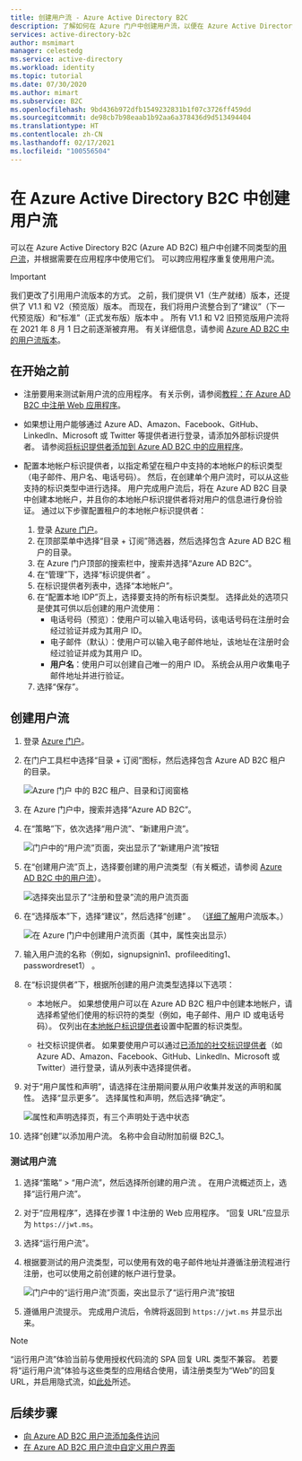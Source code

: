 ```yaml
---
title: 创建用户流 - Azure Active Directory B2C
description: 了解如何在 Azure 门户中创建用户流，以便在 Azure Active Directory B2C 中启用应用程序的注册、登录和用户配置文件编辑。
services: active-directory-b2c
author: msmimart
manager: celestedg
ms.service: active-directory
ms.workload: identity
ms.topic: tutorial
ms.date: 07/30/2020
ms.author: mimart
ms.subservice: B2C
ms.openlocfilehash: 9bd436b972dfb1549232831b1f07c3726ff459dd
ms.sourcegitcommit: de98cb7b98eaab1b92aa6a378436d9d513494404
ms.translationtype: HT
ms.contentlocale: zh-CN
ms.lasthandoff: 02/17/2021
ms.locfileid: "100556504"
---
```

# <a name="create-a-user-flow-in-azure-active-directory-b2c"></a>在 Azure Active Directory B2C 中创建用户流

可以在 Azure Active Directory B2C (Azure AD B2C) 租户中创建不同类型的[用户流](user-flow-overview.md)，并根据需要在应用程序中使用它们。 可以跨应用程序重复使用用户流。

> [!IMPORTANT]
> 我们更改了引用用户流版本的方式。 之前，我们提供 V1（生产就绪）版本，还提供了 V1.1 和 V2（预览版）版本。 而现在，我们将用户流整合到了“建议”（下一代预览版）和“标准”（正式发布版）版本中 。 所有 V1.1 和 V2 旧预览版用户流将在 2021 年 8 月 1 日之前逐渐被弃用。 有关详细信息，请参阅 [Azure AD B2C 中的用户流版本](user-flow-versions.md)。

## <a name="before-you-begin"></a>在开始之前

- 注册要用来测试新用户流的应用程序。 有关示例，请参阅[教程：在 Azure AD B2C 中注册 Web 应用程序](tutorial-register-applications.md)。
- 如果想让用户能够通过 Azure AD、Amazon、Facebook、GitHub、LinkedIn、Microsoft 或 Twitter 等提供者进行登录，请添加外部标识提供者。 请参阅[将标识提供者添加到 Azure AD B2C 中的应用程序](add-identity-provider.md)。
- 配置本地帐户标识提供者，以指定希望在租户中支持的本地帐户的标识类型（电子邮件、用户名、电话号码）。 然后，在创建单个用户流时，可以从这些支持的标识类型中进行选择。 用户完成用户流后，将在 Azure AD B2C 目录中创建本地帐户，并且你的本地帐户标识提供者将对用户的信息进行身份验证。 通过以下步骤配置租户的本地帐户标识提供者：

   1. 登录 [Azure 门户](https://portal.azure.com/)。 
   2. 在顶部菜单中选择“目录 + 订阅”筛选器，然后选择包含 Azure AD B2C 租户的目录。
   3. 在 Azure 门户顶部的搜索栏中，搜索并选择“Azure AD B2C”。
   4. 在“管理”下，选择“标识提供者” 。
   5. 在标识提供者列表中，选择“本地帐户”。
   6. 在“配置本地 IDP”页上，选择要支持的所有标识类型。 选择此处的选项只是使其可供以后创建的用户流使用：
      - 电话号码（预览）：使用户可以输入电话号码，该电话号码在注册时会经过验证并成为其用户 ID。
      - 电子邮件（默认）：使用户可以输入电子邮件地址，该地址在注册时会经过验证并成为其用户 ID。
      - **用户名**：使用户可以创建自己唯一的用户 ID。 系统会从用户收集电子邮件地址并进行验证。
    7. 选择“保存”。

## <a name="create-a-user-flow"></a>创建用户流

1. 登录 [Azure 门户](https://portal.azure.com)。
2. 在门户工具栏中选择“目录 + 订阅”图标，然后选择包含 Azure AD B2C 租户的目录。

    ![Azure 门户 中的 B2C 租户、目录和订阅窗格](./media/create-user-flow/directory-subscription-pane.png)

3. 在 Azure 门户中，搜索并选择“Azure AD B2C”。
4. 在“策略”下，依次选择“用户流”、“新建用户流”。

    ![门户中的“用户流”页面，突出显示了“新建用户流”按钮](./media/create-user-flow/signup-signin-user-flow.png)

5. 在“创建用户流”页上，选择要创建的用户流类型（有关概述，请参阅 [Azure AD B2C 中的用户流](user-flow-overview.md)）。

    ![选择突出显示了“注册和登录”流的用户流页面](./media/create-user-flow/select-user-flow-type.png)

6. 在“选择版本”下，选择“建议”，然后选择“创建”  。 （[详细了解](user-flow-versions.md)用户流版本。）

    ![在 Azure 门户中创建用户流页面（其中，属性突出显示）](./media/create-user-flow/select-version.png)

7. 输入用户流的名称（例如，signupsignin1、profileediting1、passwordreset1）  。
8. 在“标识提供者”下，根据所创建的用户流类型选择以下选项：

   - 本地帐户。 如果想使用户可以在 Azure AD B2C 租户中创建本地帐户，请选择希望他们使用的标识符的类型（例如，电子邮件、用户 ID 或电话号码）。 仅列出在[本地帐户标识提供者](#before-you-begin)设置中配置的标识类型。

   - 社交标识提供者。 如果要使用户可以通过[已添加的社交标识提供者](add-identity-provider.md)（如 Azure AD、Amazon、Facebook、GitHub、LinkedIn、Microsoft 或 Twitter）进行登录，请从列表中选择提供者。

9. 对于“用户属性和声明”，请选择在注册期间要从用户收集并发送的声明和属性。 选择“显示更多”。 选择属性和声明，然后选择“确定”。

    ![属性和声明选择页，有三个声明处于选中状态](./media/create-user-flow/signup-signin-attributes.png)

10. 选择“创建”以添加用户流。 名称中会自动附加前缀 B2C_1。

### <a name="test-the-user-flow"></a>测试用户流

1. 选择“策略” > “用户流”，然后选择所创建的用户流 。 在用户流概述页上，选择“运行用户流”。
1. 对于“应用程序”，选择在步骤 1 中注册的 Web 应用程序。 “回复 URL”应显示为 `https://jwt.ms`。
1. 选择“运行用户流”。
2. 根据要测试的用户流类型，可以使用有效的电子邮件地址并遵循注册流程进行注册，也可以使用之前创建的帐户进行登录。

    ![门户中的“运行用户流”页面，突出显示了“运行用户流”按钮](./media/create-user-flow/sign-up-sign-in-run-now.png)

1. 遵循用户流提示。 完成用户流后，令牌将返回到 `https://jwt.ms` 并显示出来。

> [!NOTE]
> “运行用户流”体验当前与使用授权代码流的 SPA 回复 URL 类型不兼容。 若要将“运行用户流”体验与这些类型的应用结合使用，请注册类型为“Web”的回复 URL，并启用隐式流，如[此处](tutorial-register-spa.md)所述。

## <a name="next-steps"></a>后续步骤

- [向 Azure AD B2C 用户流添加条件访问](conditional-access-user-flow.md)
- [在 Azure AD B2C 用户流中自定义用户界面](customize-ui-with-html.md)
